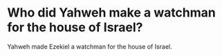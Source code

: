 # Who did Yahweh make a watchman for the house of Israel?

Yahweh made Ezekiel a watchman for the house of Israel.
